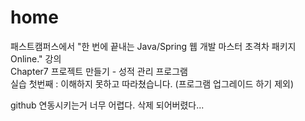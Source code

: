 # home

패스트캠퍼스에서 "한 번에 끝내는 Java/Spring 웹 개발 마스터 초격차 패키지 Online." 강의<br>
Chapter7 프로젝트 만들기 - 성적 관리 프로그램<br>
실습 첫번째 : 이해하지 못하고 따라쳤습니다. (프로그램 업그레이드 하기 제외)<br>

github 연동시키는거 너무 어렵다. 삭제 되어버렸다...<br>
